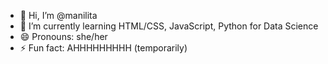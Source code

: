 - 👋 Hi, I’m @manilita
- 🌱 I’m currently learning HTML/CSS, JavaScript, Python for Data Science
- 😄 Pronouns: she/her
- ⚡ Fun fact: AHHHHHHHHH (temporarily)

<!---
manilita/manilita is a ✨ special ✨ repository because its `README.md` (this file) appears on your GitHub profile.
You can click the Preview link to take a look at your changes.
--->
